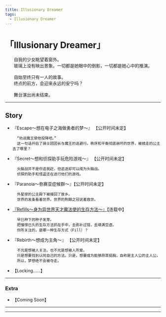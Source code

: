 ```yaml
---
title: Illusionary Dreamer
tags:
  - Illusionary Dreamer
---
```


# 「Illusionary Dreamer」


&emsp;&emsp;自我的少女眺望着窗外。<br>
&emsp;&emsp;玻璃上没有映出景象。一切都是她眼中的倒影，一切都是她心中的推演。<br>
    <br>
&emsp;&emsp;自始至终只有一人的故事。<br>
&emsp;&emsp;终点的前方，会迎来永远的安宁吗？<br>
    <br>
&emsp;&emsp;舞台演出尚未结束。

---

## Story


- 『Escape～想在电子之海做勇者的梦～』 【公开时间未定】

        “劝说魔王使他投降吧。”
        这一句话开启了骑士团团长与魔王的逃避行。秩序和平衡彻底崩坏的世界，被掳走的公主去了哪里？


- 『Secret～想和侦探助手玩危险游戏～』 【公开时间未定】
    
        头脑战并不是你追我赶，但追逐却可以成为头脑战。
        侦探的助手和怪盗还在进行他们的游戏。


- 『Paranoia～弥赛亚症候群～』【公开时间未定】

        外星球的公主殿下被接回了故乡。
        世界的发条看着世界。世界的荆棘之冠说着救世。


- [『Refills～身为异世界天才魔法使的生存方法～』](https://luciasnote.space/_posts/2020-11-14-Refills%E6%B1%87%E6%80%BB%E9%A1%B5)【连载中】

        早已种下的种子发芽。
        把憧憬已久的生存方法抓在手中，去弥补过错，去填满空虚。
        你所关注的，是哪一种生存方式（Fill）？


- 『Rebirth～想成为主角～』 【公开时间未定】

        不光是想被人关注。也不光是想被人所爱。
        只是想要找到认同自己的方法。只是，想要成为能够昂首挺胸，自称是主人公的主人公。
        所以，梦想绝不会被夺走。

- 【Locking……】

---

### Extra
  
- 【Coming Soon】

---
---
